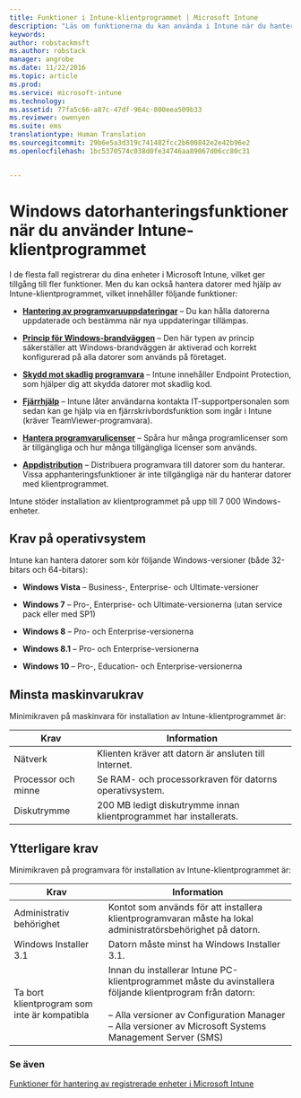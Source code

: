 ```yaml
---
title: Funktioner i Intune-klientprogrammet | Microsoft Intune
description: "Läs om funktionerna du kan använda i Intune när du hanterar Windows-datorer med Intune-klientprogrammet."
keywords: 
author: robstackmsft
ms.author: robstack
manager: angrobe
ms.date: 11/22/2016
ms.topic: article
ms.prod: 
ms.service: microsoft-intune
ms.technology: 
ms.assetid: 77fa5c66-a87c-47df-964c-800eea509b33
ms.reviewer: owenyen
ms.suite: ems
translationtype: Human Translation
ms.sourcegitcommit: 29b6e5a3d319c741482fcc2b600842e2e42b96e2
ms.openlocfilehash: 1bc5370574c038d0fe34746aa89067d06cc80c31


---
```


# <a name="windows-pc-management-capabilities-when-you-use-the-intune-software-client"></a>Windows datorhanteringsfunktioner när du använder Intune-klientprogrammet
I de flesta fall registrerar du dina enheter i Microsoft Intune, vilket ger tillgång till fler funktioner. Men du kan också hantera datorer med hjälp av Intune-klientprogrammet, vilket innehåller följande funktioner:

-   **[Hantering av programvaruuppdateringar](/intune/deploy-use/keep-windows-pcs-up-to-date-with-software-updates-in-microsoft-intune)** – Du kan hålla datorerna uppdaterade och bestämma när nya uppdateringar tillämpas.

-   **[Princip för Windows-brandväggen](/intune/deploy-use/help-protect-windows-pcs-using-windows-firewall-policies-in-microsoft-intune)** – Den här typen av princip säkerställer att Windows-brandväggen är aktiverad och korrekt konfigurerad på alla datorer som används på företaget.

-   **[Skydd mot skadlig programvara](/intune/deploy-use/help-secure-windows-pcs-with-endpoint-protection-for-microsoft-intune)** – Intune innehåller Endpoint Protection, som hjälper dig att skydda datorer mot skadlig kod.

-   **[Fjärrhjälp](/intune/deploy-use/common-windows-pc-management-tasks-with-the-microsoft-intune-computer-client#request-and-provide-remote-assistance-to-windows-pcs-that-use-the-intune-client-software )** – Intune låter användarna kontakta IT-supportpersonalen som sedan kan ge hjälp via en fjärrskrivbordsfunktion som ingår i Intune (kräver TeamViewer-programvara).

-   **[Hantera programvarulicenser](/intune/deploy-use/manage-license-agreements-for-windows-pc-software-in-microsoft-intune)** – Spåra hur många programlicenser som är tillgängliga och hur många tillgängliga licenser som används.
-   **[Appdistribution](/intune/deploy-use/add-apps-for-windows-pcs-in-microsoft-intune)** – Distribuera programvara till datorer som du hanterar. Vissa apphanteringsfunktioner är inte tillgängliga när du hanterar datorer med klientprogrammet.


Intune stöder installation av klientprogrammet på upp till 7 000 Windows-enheter.

## <a name="operating-system-requirements"></a>Krav på operativsystem
Intune kan hantera datorer som kör följande Windows-versioner (både 32-bitars och 64-bitars):


-   **Windows Vista** – Business-, Enterprise- och Ultimate-versioner

-   **Windows 7** – Pro-, Enterprise- och Ultimate-versionerna (utan service pack eller med SP1)

-   **Windows 8** – Pro- och Enterprise-versionerna

-   **Windows 8.1** – Pro- och Enterprise-versionerna

- **Windows 10** – Pro-, Education- och Enterprise-versionerna


## <a name="minimum-hardware-requirements"></a>Minsta maskinvarukrav
Minimikraven på maskinvara för installation av Intune-klientprogrammet är:

|Krav|Information|
|---------------|--------------------|
|Nätverk|Klienten kräver att datorn är ansluten till Internet.|
|Processor och minne|Se RAM- och processorkraven för datorns operativsystem.|
|Diskutrymme|200 MB ledigt diskutrymme innan klientprogrammet har installerats.|

## <a name="further-requirements"></a>Ytterligare krav
Minimikraven på programvara för installation av Intune-klientprogrammet är:

|Krav|Information|
|---------------|--------------------|
|Administrativ behörighet|Kontot som används för att installera klientprogramvaran måste ha lokal administratörsbehörighet på datorn.|
|Windows Installer 3.1|Datorn måste minst ha Windows Installer 3.1.|
|Ta bort klientprogram som inte är kompatibla|Innan du installerar Intune PC-klientprogrammet måste du avinstallera följande klientprogram från datorn:<br /><br />– Alla versioner av Configuration Manager<br />– Alla versioner av Microsoft Systems Management Server (SMS)|

### <a name="see-also"></a>Se även
[Funktioner för hantering av registrerade enheter i Microsoft Intune](./mobile-device-management-capabilities-in-microsoft-intune.md)



<!--HONumber=Nov16_HO4-->


